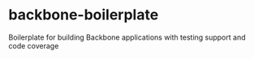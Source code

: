 backbone-boilerplate
====================

Boilerplate for building Backbone applications with testing support and code coverage